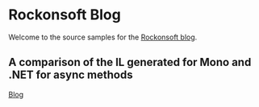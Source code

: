 # Rockonsoft Blog
Welcome to the source samples for the [Rockonsoft blog](http://rockonsoft.blogspot.co.za/).

## A comparison of the IL generated for Mono and .NET for async methods
[Blog](http://rockonsoft.blogspot.co.za/2017/01/source-code-asyncawait-keywords-was.html)